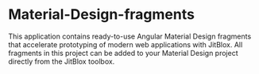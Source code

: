 # Material-Design-fragments
This application contains ready-to-use Angular Material Design fragments that accelerate prototyping of modern web applications with JitBlox. All fragments in this project can be added to your Material Design project directly from the JitBlox toolbox.
